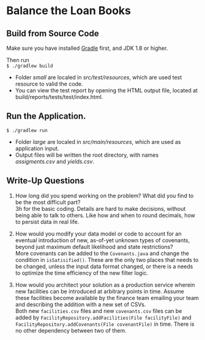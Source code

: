# Balance the Loan Books

## Build from Source Code
Make sure you have installed [Gradle](https://gradle.org/install/) first, and JDK 1.8 or higher.   

Then run  
`$ ./gradlew build`  

- Folder *small* are localed in *src/test/resources*,
which are used test resource to valid the code.
- You can view the test report by opening the HTML output file, located at build/reports/tests/test/index.html.

## Run the Application.
`$ ./gradlew run`

- Folder *large* are localed in *src/main/resources*,
which are used as application input.
- Output files will be written the root directory, 
with names *assigments.csv* and *yields.csv*. 

## Write-Up Questions
1. How long did you spend working on the problem? What did you find to be the most difficult part?  
3h for the basic coding. Details are hard to make decisions, without being able to talk to others. 
Like how and when to round decimals, how to persist data in real life.

2. How would you modify your data model or code to account for an eventual introduction of new, 
as-of-yet unknown types of covenants, beyond just maximum default likelihood and state restrictions?  
More covenants can be added to the `Covenants.java` and change the condition in `isSatisified()`.
These are the only two places that needs to be changed, unless the input data format changed, 
or there is a needs to optimize the time efficiency of the new filter logic.

3. How would you architect your solution as a production service wherein new facilities can be introduced at arbitrary points in time. 
Assume these facilities become available by the finance team emailing your team and describing the addition with a new set of CSVs.  
Both new `facilities.csv` files and new `covenants.csv` files can be added by 
`FacilityRepository.addFacilities(File facilityFile)` and `FacilityRepository.addCovenants(File covenantFile)` in time.
There is no other dependency between two of them. 

